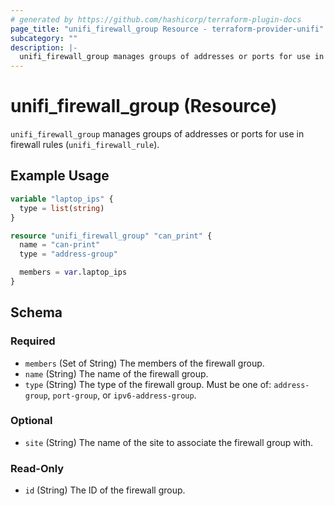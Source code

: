 ```yaml
---
# generated by https://github.com/hashicorp/terraform-plugin-docs
page_title: "unifi_firewall_group Resource - terraform-provider-unifi"
subcategory: ""
description: |-
  unifi_firewall_group manages groups of addresses or ports for use in firewall rules (unifi_firewall_rule).
---
```


# unifi_firewall_group (Resource)

`unifi_firewall_group` manages groups of addresses or ports for use in firewall rules (`unifi_firewall_rule`).

## Example Usage

```terraform
variable "laptop_ips" {
  type = list(string)
}

resource "unifi_firewall_group" "can_print" {
  name = "can-print"
  type = "address-group"

  members = var.laptop_ips
}
```

<!-- schema generated by tfplugindocs -->

## Schema

### Required

- `members` (Set of String) The members of the firewall group.
- `name` (String) The name of the firewall group.
- `type` (String) The type of the firewall group. Must be one of: `address-group`, `port-group`, or `ipv6-address-group`.

### Optional

- `site` (String) The name of the site to associate the firewall group with.

### Read-Only

- `id` (String) The ID of the firewall group.
